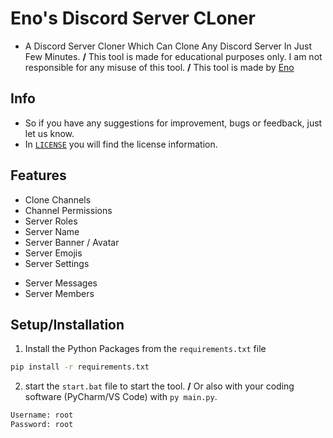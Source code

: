 
# Eno's Discord Server CLoner
- A Discord Server Cloner Which Can Clone Any Discord Server In Just Few Minutes. **/** This tool is made for educational purposes only. I am not responsible for any misuse of this tool. **/** This tool is made by [Eno](https://github.com/3n3scan/)

## Info
- So if you have any suggestions for improvement, bugs or feedback, just let us know.
- In [`LICENSE`](https://github.com/3n3scan/enos-cloner/blob/main/LICENSE) you will find the license information.

## Features
+ Clone Channels
+ Channel Permissions
+ Server Roles
+ Server Name
+ Server Banner / Avatar
+ Server Emojis
+ Server Settings
- Server Messages
- Server Members

## Setup/Installation
1. Install the Python Packages from the `requirements.txt` file
```bash
pip install -r requirements.txt
```
2. start the `start.bat` file to start the tool. **/** Or also with your coding software (PyCharm/VS Code) with `py main.py`.
```bash
Username: root
Password: root
```
